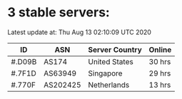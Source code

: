 # 3 stable servers:

Latest update at: Thu Aug 13 02:10:09 UTC 2020

| ID | ASN | Server Country | Online |
| -- | --- | -------------- | ------ |
| #.D09B | AS174 | United States | 30 hrs |
| #.7F1D | AS63949 | Singapore | 29 hrs |
| #.770F | AS202425 | Netherlands | 13 hrs |

